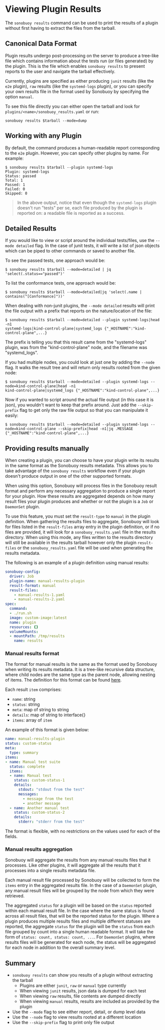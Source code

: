 # Viewing Plugin Results

The `sonobuoy results` command can be used to print the results of a plugin without first having to extract the files from the tarball.

## Canonical Data Format

Plugin results undergo post-processing on the server to produce a tree-like file which contains information about the tests run (or files generated) by the plugin. This is the file which enables `sonobuoy results` to present reports to the user and navigate the tarball effectively.

Currently, plugins are specified as either producing `junit` results (like the `e2e` plugin), `raw` results (like the `systemd-logs` plugin), or you can specify your own results file in the format used by Sonobuoy by specifying the option `manual`.

To see this file directly you can either open the tarball and look for `plugins/<name>/sonobuoy_results.yaml` or run:

```
sonobuoy results $tarball --mode=dump
```

## Working with any Plugin

By default, the command produces a human-readable report corresponding to the `e2e` plugin. However, you can specify other plugins by name. For example:

```
$ sonobuoy results $tarball --plugin systemd-logs
Plugin: systemd-logs
Status: passed
Total: 1
Passed: 1
Failed: 0
Skipped: 0
```

> In the above output, notice that even though the `systemd-logs` plugin doesn't run "tests" per se, each file produced by the plugin is reported on: a readable file is reported as a success.

## Detailed Results

If you would like to view or script around the individual tests/files, use the `--mode detailed` flag. In the case of junit tests, it will write a list of json objects which can be piped to other commands or saved to another file.

To see the passed tests, one approach would be:

```
$ sonobuoy results $tarball --mode=detailed | jq 'select(.status=="passed")'
```

To list the conformance tests, one approach would be:

```
$ sonobuoy results $tarball --mode=detailed|jq 'select(.name | contains("[Conformance]"))'
```

When dealing with non-junit plugins, the `--mode detailed` results will print the file output with a prefix that reports on the nature/location of the file:

```
$ sonobuoy results $tarball --mode=detailed --plugin systemd-logs|head -n1
systemd-logs|kind-control-plane|systemd_logs {"_HOSTNAME":"kind-control-plane",...}
```

The prefix is telling you that this result came from the "systemd-logs" plugin, was from the "kind-control-plane" node, and the filename was "systemd_logs".

If you had multiple nodes, you could look at just one by adding the `--node` flag. It walks the result tree and will return only results rooted from the given node:

```
$ sonobuoy results $tarball --mode=detailed --plugin systemd-logs --node=kind-control-plane|head -n1
kind-control-plane|systemd_logs {"_HOSTNAME":"kind-control-plane",...}
```

Now if you wanted to script around the actual file output (in this case it is json), you wouldn't want to keep that prefix around. Just add the `--skip-prefix` flag to get only the raw file output so that you can manipulate it easily:

```
$ sonobuoy results $tarball --mode=detailed --plugin systemd-logs --node=kind-control-plane --skip-prefix|head -n1|jq .MESSAGE
{"_HOSTNAME":"kind-control-plane",...}
```

## Providing results manually

When creating a plugin, you can choose to have your plugin write its results in the same format as the Sonobuoy results metadata.
This allows you to take advantage of the `sonobuoy results` workflow even if your plugin doesn't produce output in one of the other supported formats.

When using this option, Sonobuoy will process files in the Sonobuoy result format and perform any necessary aggregation to produce a single report for your plugin.
How these results are aggregated depends on how many result files your plugin produces and whether or not the plugin is a `Job` or `DaemonSet` plugin.

To use this feature, you must set the `result-type` to `manual` in the plugin definition.
When gathering the results files to aggregate, Sonobuoy will look for files listed in the `result-files` array entry in the plugin definition, or if no files are provided, it will look for a `sonobuoy_results.yaml` file in the results directory.
When using this mode, any files written to the results directory will still be available in the results tarball however only the plugin `result-files` or the `sonobuoy_results.yaml` file will be used when generating the results metadata.

The following is an example of a plugin definition using manual results:

```yaml
sonobuoy-config:
  driver: Job
  plugin-name: manual-results-plugin
  result-format: manual
  result-files:
    - manual-results-1.yaml
    - manual-results-2.yaml
spec:
  command:
  - ./run.sh
  image: custom-image:latest
  name: plugin
  resources: {}
  volumeMounts:
  - mountPath: /tmp/results
    name: results
```

### Manual results format

The format for manual results is the same as the format used by Sonobuoy when writing its results metadata.
It is a tree-like recursive data structure, where child nodes are the same type as the parent node, allowing nesting of items.
The definition for this format can be found [here](https://github.com/vmware-tanzu/sonobuoy/blob/v0.18.0/pkg/client/results/processing.go#L91-L100).

Each result `item` comprises:

 * `name`: string
 * `status`: string
 * `meta`: map of string to string
 * `details`: map of string to interface{}
 * `items`: array of `item`

An example of this format is given below:

```yaml
name: manual-results-plugin
status: custom-status
meta:
  type: summary
items:
- name: Manual test suite
  status: complete
  items:
  - name: Manual test
    status: custom-status-1
    details:
      stdout: "stdout from the test"
      messages:
        - message from the test
        - another message
  - name: Another manual test
    status: custom-status-2
    details:
      stderr: "stderr from the test"
```

The format is flexible, with no restrictions on the values used for each of the fields.

### Manual results aggregation

Sonobuoy will aggregate the results from any manual results files that it processes.
Like other plugins, it will aggregate all the results that it processes into a single results metadata file.

Each manual result file processed by Sonobuoy will be collected to form the `items` entry in the aggregated results file.
In the case of a `DaemonSet` plugin, any manual result files will be grouped by the node from which they were retrieved.

The aggregated `status` for a plugin will be based on the `status` reported within each manual result file.
In the case where the same status is found across all result files, that will be the reported status for the plugin.
Where a plugin produces multiple results files and multiple different statuses are reported, the aggregate `status` for the plugin will be the `status` from each file grouped by count into a single human readable format.
It will take the form of `status: count, status: count, ...`.
For `DaemonSet` plugins, where results files will be generated for each node, the status will be aggregated for each node in addition to the overall summary level.

## Summary

 - `sonobuoy results` can show you results of a plugin without extracting the tarball
   - Plugins are either `junit`, `raw` or `manual` type currently
   - When viewing `junit` results, json data is dumped for each test
   - When viewing `raw` results, file contents are dumped directly
   - When viewing `manual` results, results are included as provided by the plugin
 - Use the `--mode` flag to see either report, detail, or dump level data
 - Use the `--node` flag to view results rooted at a different location
 - Use the `--skip-prefix` flag to print only file output
